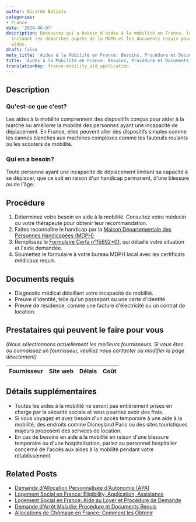 ```yaml
---
author: Ricardo Batista
categories:
- France
date: '2024-06-07'
description: Découvrez qui a besoin d'aides à la mobilité en France, la procédure
  incluant les démarches auprès de la MDPH et les documents requis pour obtenir ces
  aides.
draft: false
meta_title: 'Aides à la Mobilité en France: Besoins, Procédure et Documents Requis'
title: 'Aides à la Mobilité en France: Besoins, Procédure et Documents Requis'
translationKey: france-mobility_aid_application
---
```


## Description
### Qu'est-ce que c'est?
Les aides à la mobilité comprennent des dispositifs conçus pour aider à la marche ou améliorer la mobilité des personnes ayant une incapacité de déplacement. En France, elles peuvent aller des dispositifs simples comme les cannes blanches aux machines complexes comme les fauteuils roulants ou les scooters de mobilité.

### Qui en a besoin?
Toute personne ayant une incapacité de déplacement limitant sa capacité à se déplacer, que ce soit en raison d'un handicap permanent, d'une blessure ou de l'âge.

## Procédure
1. Déterminez votre besoin en aide à la mobilité. Consultez votre médecin ou votre thérapeute pour obtenir leur recommandation.
2. Faites reconnaître le handicap par la [Maison Départementale des Personnes Handicapées (MDPH)](http://www.mdph.fr/).
3. Remplissez le [Formulaire Cerfa n°15692*01](https://www.service-public.fr/particuliers/vosdroits/R19993), qui détaille votre situation et l'aide demandée.
4. Soumettez le formulaire à votre bureau MDPH local avec les certificats médicaux requis.

## Documents requis
- Diagnostic médical détaillant votre incapacité de mobilité.
- Preuve d'identité, telle qu'un passeport ou une carte d'identité.
- Preuve de résidence, comme une facture d'électricité ou un contrat de location.

## Prestataires qui peuvent le faire pour vous

_(Nous sélectionnons actuellement les meilleurs fournisseurs. Si vous êtes ou connaissez un fournisseur, veuillez nous contacter ou modifier la page directement)_

| Fournisseur     |     Site web    |     Délais       |       Coût       |
| :-------------: | :-------------: |  :-------------: | :-------------: |

## Détails supplémentaires
- Toutes les aides à la mobilité ne seront pas entièrement prises en charge par la sécurité sociale et vous pourriez avoir des frais.
- Si vous voyagez et avez besoin d'un accès temporaire à une aide à la mobilité, des endroits comme Disneyland Paris ou des sites touristiques majeurs proposent des services de location.
- En cas de besoins en aide à la mobilité en raison d'une blessure temporaire ou d'une hospitalisation, parlez au personnel hospitalier concerné de l'accès aux aides à la mobilité pendant votre rétablissement.
## Related Posts

- [Demande d'Allocation Personnalisée d'Autonomie (APA)](https://tramitit.com/fr/guides/france/demande_dapa_allocation_personnalisee_dautonomie/)
- [Logement Social en France: Eligibility, Application, Assistance](https://tramitit.com/fr/guides/france/demande_de_logement_social/)
- [Logement Social en France: Aide au Loyer et Procédure de Demande](https://tramitit.com/fr/guides/france/demande_daide_sociale_a_lhebergement/)
- [Demande d'Arrêt Maladie: Procédure et Documents Requis](https://tramitit.com/fr/guides/france/demande_darret_de_travail/)
- [Allocations de Chômage en France: Comment les Obtenir](https://tramitit.com/fr/guides/france/demande_dallocation_chomage/)